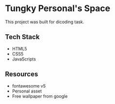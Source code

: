 # Tungky Personal's Space

This project was built for dicoding task.

## Tech Stack
- HTML5
- CSS5
- JavaScripts

## Resources
- fontawesome v5
- Personal asset
- Free wallpaper from google